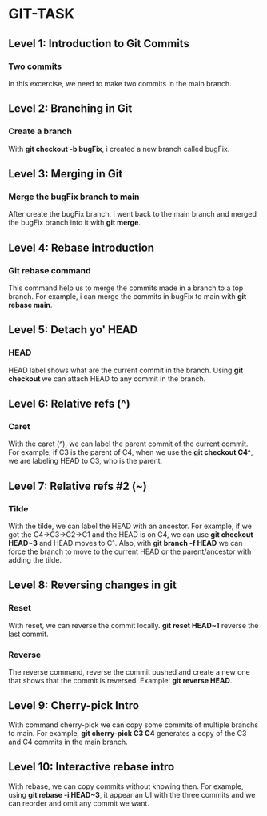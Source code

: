 # GIT-TASK

## Level 1: Introduction to Git Commits

### Two commits

In this excercise, we need to make two commits in the main branch.

## Level 2: Branching in Git

### Create a branch

With **git checkout -b bugFix**, i created a new branch called bugFix.

## Level 3: Merging in Git

### Merge the bugFix branch to main

After create the bugFix branch, i went back to the main branch and merged the bugFix branch into it with **git merge**.

## Level 4: Rebase introduction

### Git rebase command

This command help us to merge the commits made in a branch to a top branch. For example, i can merge the commits in bugFix to main with **git rebase main**.

## Level 5: Detach yo' HEAD

### HEAD

HEAD label shows what are the current commit in the branch. Using **git checkout <any commit>** we can attach HEAD to any commit in the branch.

## Level 6: Relative refs (^) 

### Caret

With the caret (^), we can label the parent commit of the current commit. For example, if C3 is the parent of C4, when we use the **git checkout C4^**,
we are labeling HEAD to C3, who is the parent.

## Level 7: Relative refs #2 (~)

### Tilde

With the tilde, we can label the HEAD with an ancestor. For example, if we got the C4->C3->C2->C1 and the HEAD is on C4, we can use **git checkout HEAD~3**
and HEAD moves to C1. Also, with **git branch -f <branch> HEAD** we can force the branch to move to the current HEAD or the parent/ancestor with adding the tilde.

## Level 8: Reversing changes in git

### Reset

With reset, we can reverse the commit locally. **git reset HEAD~1** reverse the last commit.

### Reverse

The reverse command, reverse the commit pushed and create a new one that shows that the commit is reversed. Example: **git reverse HEAD**.

## Level 9: Cherry-pick Intro

With command cherry-pick we can copy some commits of multiple branchs to main. For example, **git cherry-pick C3 C4** generates a copy of the C3 and C4 commits
in the main branch.

## Level 10: Interactive rebase intro

With rebase, we can copy commits without knowing then. For example, using **git rebase -i HEAD~3**, it appear an UI with the three commits and we can reorder and omit
any commit we want.

